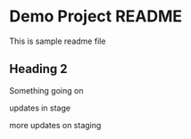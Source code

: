 # Demo Project README

This is sample readme file

## Heading 2

Something going on

updates in stage

more updates on staging
